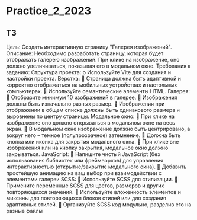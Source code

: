 # Practice_2_2023
## ТЗ
Цель: Создать интерактивную страницу &quot;Галерея изображений&quot;.
Описание: Необходимо разработать страницу, которая будет отображать галерею изображений.
При клике на изображение, оно должно увеличиваться, показывая его в модальном окне.
Требования к заданию:
Структура проекта:
o Используйте Vite для создания и настройки проекта.
Верстка:
 Страница должна быть адаптивной и корректно отображаться на мобильных
устройствах и настольных компьютерах.
 Используйте семантические элементы HTML.
Галерея:
 Отобразите минимум 10 изображений в галерее.
 Изображения должны быть изначально разных размер.
 Изображения при отображении в общем списке должны быть одинакового
размера и выровнены по центру страницы.
Модальное окно:
 При клике на изображение оно должно открываться в модальном окне на весь
экран.
 В модальном окне изображение должно быть центрировано, а вокруг него –
темное (полупрозрачное) затемнение.
 Должна быть кнопка или иконка для закрытия модального окна.
 При клике вне изображения или на кнопку закрытия, модальное окно должно
закрываться.
JavaScript:
 Напишите чистый JavaScript (без использования библиотек или фреймворков) для
управления интерактивностью (открытие/закрытие модального окна).
 Добавить простейшую анимацию на ваш выбор при взаимодействии с элементами
галереи
SCSS:
 Используйте SCSS для стилизации.
 Примените переменные SCSS для цветов, размеров и других повторяющихся
значений.
 Используйте вложенность элементов и миксины для повторяющихся блоков стилей
или для создания адаптивных стилей.
 Организуйте SCSS код модульно, разделив его на разные файлы
